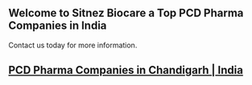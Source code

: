 ## Welcome to Sitnez Biocare a Top PCD Pharma Companies in India


Contact us today for more information.
<h2><a href="http://www.sitnez.in/services.html" target="_blank">PCD Pharma Companies in Chandigarh | India</a></h2>
